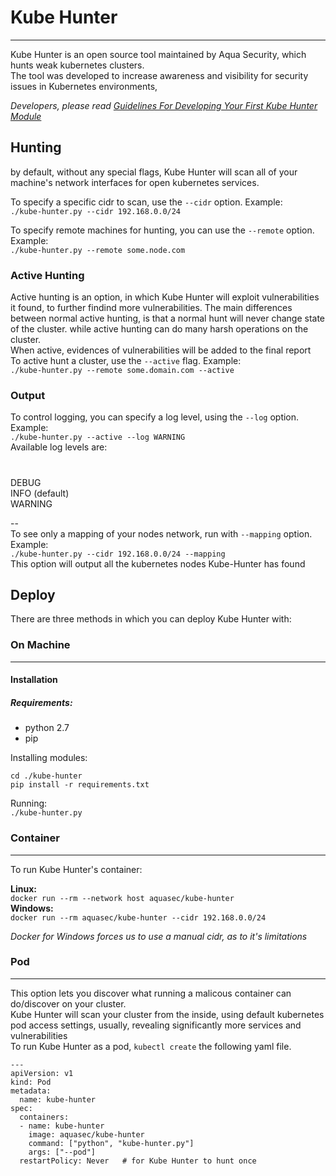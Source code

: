 # Kube Hunter
---
Kube Hunter is an open source tool maintained by Aqua Security, which hunts weak kubernetes clusters.  
The tool was developed to increase awareness and visibility for security issues in Kubernetes environments,  
  
_Developers, please read [Guidelines For Developing Your First Kube Hunter Module](URL)_  
## Hunting  
by default, without any special flags, Kube Hunter will scan all of your machine's network interfaces for open kubernetes services.   

To specify a specific cidr to scan, use the `--cidr` option. Example:  
`./kube-hunter.py --cidr 192.168.0.0/24`  
  
To specify remote machines for hunting, you can use the `--remote` option. Example:  
`./kube-hunter.py --remote some.node.com`  

### Active Hunting
Active hunting is an option, in which Kube Hunter will exploit vulnerabilities it found, to further findind more   vulnerabilities. The main differences between normal active hunting, is that a normal hunt will never change state of the   cluster. while active hunting can do many harsh operations on the cluster.  
When active, evidences of vulnerabilities will be added to the final report  
To active hunt a cluster, use the `--active` flag. Example:  
`./kube-hunter.py --remote some.domain.com --active`  

### Output
To control logging, you can specify a log level, using the `--log` option. Example:  
`./kube-hunter.py --active --log WARNING`  
Available log levels are: 

#
DEBUG  
INFO (default)  
WARNING
  
--  
To see only a mapping of your nodes network, run with `--mapping` option. Example:  
`./kube-hunter.py --cidr 192.168.0.0/24 --mapping`  
This option will output all the kubernetes nodes Kube-Hunter has found  
## Deploy
There are three methods in which you can deploy Kube Hunter with:  
### On Machine
***
#### Installation
##### Requirements:
* python 2.7  
* pip  

Installing modules:  
~~~
cd ./kube-hunter
pip install -r requirements.txt
~~~
Running:  
`./kube-hunter.py`

### Container
***
To run Kube Hunter's container:

**Linux:**  
`docker run --rm --network host aquasec/kube-hunter`  
**Windows:**   
`docker run --rm aquasec/kube-hunter --cidr 192.168.0.0/24`  

_Docker for Windows forces us to use a manual cidr, as to it's limitations_
### Pod
***
This option lets you discover what running a malicous container can do/discover on your cluster.  
Kube Hunter will scan your cluster from the inside, using default kubernetes pod access settings, usually, revealing significantly more services and vulnerabilities     
To run Kube Hunter as a pod, `kubectl create` the following yaml file.  
~~~
---
apiVersion: v1
kind: Pod
metadata:
  name: kube-hunter
spec:
  containers:
  - name: kube-hunter
    image: aquasec/kube-hunter
    command: ["python", "kube-hunter.py"]
    args: ["--pod"]
  restartPolicy: Never   # for Kube Hunter to hunt once
~~~
